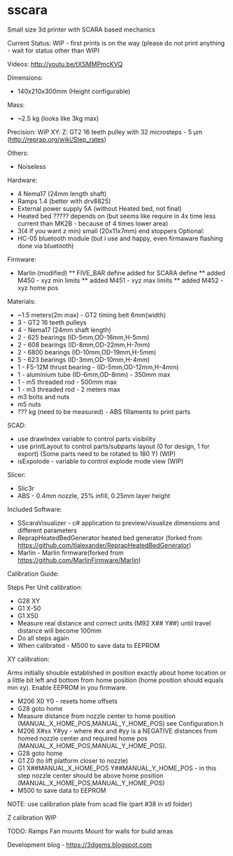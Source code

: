 # sscara
Small size 3d printer with SCARA based mechanics

Current Status: WIP - first prints is on the way (please do not print anything - wait for status other than WIP)

Videos:
http://youtu.be/tXSMMPmcKVQ
 
Dimensions: 
* 140x210x300mm (Height configurable)

Mass:
* ~2.5 kg (looks like 3kg max)

Precision:
WIP
XY: 
Z: GT2 16 teeth pulley with 32 microsteps - 5 μm (http://reprap.org/wiki/Step_rates)
 
Others:
* Noiseless


Hardware: 
* 4 Nema17 (24mm length shaft)
* Ramps 1.4 (better with drv8825)
* External power supply 5A (without Heated bed, not final)
* Heated bed ????? depends on (but seems like require in 4x time less current than MK2B - because of 4 times lower area)
* 3(4 if you want z min) small (20x11x7mm) end stoppers
Optional:
* HC-05 bluetooth module (but i use and happy, even firmaware flashing done via bluetooth)

Firmware:
* Marlin (modified)
** FIVE_BAR define added for SCARA define
** added M450 - xyz min limits
** added M451 - xyz max limits
** added M452 - xyz home pos

Materials:
* ~1.5 meters(2m max) - GT2 timing belt 6mm(width)
* 3 - GT2 16 teeth pulleys
* 4 - Nema17 (24mm shaft length)
* 2 - 625 bearings (ID-5mm,OD-16mm,H-5mm)
* 2 - 608 bearings (ID-8mm,OD-22mm,H-7mm)
* 2 - 6800 bearings (ID-10mm,OD-19mm,H-5mm)
* 5 - 623 bearings (ID-3mm,OD-10mm,H-4mm)
* 1 - F5-12M thrust bearing - (ID-5mm,OD-12mm,H-4mm)
* 1 - aluminium tube (ID-6mm,OD-8mm) - 350mm max
* 1 - m5 threaded rod - 500mm max
* 1 - m3 threaded rod - 2 meters max
* m3 bolts and nuts
* m5 nuts
* ??? kg (need to be measured) - ABS fillaments to print parts


SCAD:
* use drawIndex variable to control parts visibility
* use printLayout to control parts/subparts layout (0 for design, 1 for export) (Some parts need to be rotated to 180 Y) (WIP)
* isExpolode - variable to control explode mode view (WIP)

Slicer:
* Slic3r
* ABS - 0.4mm nozzle, 25% infill, 0.25mm layer height

Included Software:
* SScaraVisualizer - c# application to preview/visualize dimensions and different parameters
* ReprapHeatedBedGenerator heated bed generator (forked from https://github.com/tlalexander/ReprapHeatedBedGenerator)
* Marlin - Marlin firmware(forked from https://github.com/MarlinFirmware/Marlin)

Calibration Guide:

Steps Per Unit calibration:
* G28 XY
* G1 X-50
* G1 X50
* Measure real distance and correct units (M92 X## Y##) until travel distance will become 100mm
* Do all steps again
* When calibrated - M500 to save data to EEPROM

XY calibration:

Arms initially shouble established in position exactly about home location or a little bit left and bottom from home position (home position should equals min xy).
Enable EEPROM in you firmware.
* M206 X0 Y0 - resets home offsets
* G28 goto home
* Measure distance from nozzle center to home position (MANUAL_X_HOME_POS,MANUAL_Y_HOME_POS) see Configuration.h
* M206 X#xx Y#yy - where #xx and #yy is a NEGATIVE distances from homed nozzle center and required home pos (MANUAL_X_HOME_POS,MANUAL_Y_HOME_POS). 
* G28 goto home
* G1 Z0 (to lift platform closer to nozzle)
* G1 X##MANUAL_X_HOME_POS Y##MANUAL_Y_HOME_POS - in this step nozzle center should be above home position (MANUAL_X_HOME_POS,MANUAL_Y_HOME_POS)
* M500 to save data to EEPROM

NOTE: use calibration plate from scad file (part #38 in stl folder)


Z calibration
WIP

TODO:
Ramps Fan mounts
Mount for walls for build areas
 

Development blog - https://3dgems.blogspot.com